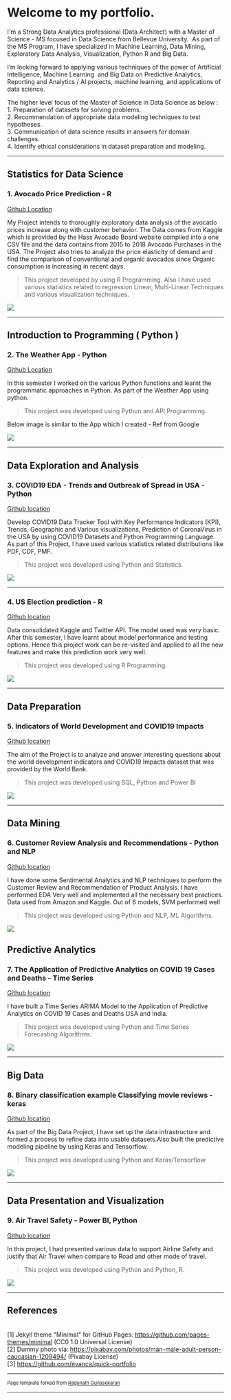 # Welcome to my portfolio.

I'm a Strong Data Analytics professional (Data Architect) with a Master of Science - MS focused in Data Science from Bellevue University.  As part of the MS Program, I have specialized in Machine Learning, Data Mining, Exploratory Data Analysis, Visualization, Python R and Big Data.

I’m looking forward to applying various techniques of the power of Artificial Intelligence, Machine Learning  and Big Data on Predictive Analytics, Reporting and Analytics / AI projects, machine learning, and applications of data science.

The higher level focus of the Master of Science in Data Science as below : 
  <br>1. Preparation of datasets for solving problems.  
  <br>2. Recommendation of appropriate data modeling techniques to test hypotheses.  
  <br>3. Communication of data science results in answers for domain challenges.  
  <br>4. Identify ethical considerations in dataset preparation and modeling.
  
---

## Statistics for Data Science 

### 1. Avocado Price Prediction - R

[Github Location](https://github.com/RGunasekaran21249030/DSC520-new/tree/master/assignments/Final%20Project)

My Project intends to thoroughly exploratory data analysis of the avocado prices increase along with customer behavior. The Data comes from Kaggle which is provided by the Hass Avocado Board website compiled into a one CSV file and the data contains from 2015 to 2018 Avocado Purchases in the USA. The Project also tries to analyze the price elasticity of demand and find the comparison of conventional and organic avocados since Organic consumption is increasing in recent days.

> This project developed by using R Programming. Also I have used various statistics related to regression Linear, Multi-Linear Techniques and various visualization techniques.

<img src="Avocado Price Prediction.jpg?raw=true"/>

----

## Introduction to Programming ( Python )
### 2. The Weather App - Python

[Github Location](https://github.com/RGunasekaran21249030/DS510_Week2_1)

In this semester I worked on the various Python functions and learnt the programmatic approaches in Python. As part of the Weather App using python.

> This project was developed using Python and API Programming.

Below image is similar to the App which I created - Ref from Google

<img src="Weather App.png"/>

---

## Data Exploration and Analysis
### 3. COVID19 EDA - Trends and Outbreak of Spread in USA - Python

[Github location](https://github.com/RGunasekaran21249030/DS530-RGunasekaran/tree/master/Final%20Project)

Develop COVID19 Data Tracker Tool with Key Performance Indicators (KPI), Trends, Geographic and Various visualizations, Prediction of CoronaVirus in the USA by using COVID19 Datasets and Python Programming Language. As part of this Project, I have used various statistics related distributions like PDF, CDF, PMF.

> This project was developed using Python and Statistics.


<img src="PDF.PNG"/>

---
### 4. US Election prediction - R

[Github location](https://github.com/RGunasekaran21249030/dsc520/blob/master/Final_Project1_GunasekaranRagunath%20(2)%20(1).docx)

Data consolidated Kaggle and Twitter API. The model used was very basic. After this semester, I have learnt about model performance and testing options. Hence this project work can be re-visited and applied to all the new features and make this prediction work very well. 

> This project was developed using R Programming.

<img src="US 2016 Election.PNG"/>

---

## Data Preparation

### 5. Indicators of World Development and COVID19 Impacts

[Github location](https://github.com/RGunasekaran21249030/DSC540/tree/master/Week%2011%20%26%2012)

The aim of the Project is to analyze and answer interesting questions about the world development indicators and COVID19 Impacts dataset that was provided by the World Bank.

> This project was developed using SQL, Python and Power BI


<img src="COVID19EDA.PNG"/>

---

## Data Mining

### 6. Customer Review Analysis and Recommendations - Python and NLP
[Github location](https://github.com/RGunasekaran21249030/DSC550/tree/master/Week%2010)

I have done some Sentimental Analytics and NLP techniques to perform the Customer Review and Recommendation of Product Analysis. I have performed EDA Very well and implemented all the necessary best practices. Data used from Amazon and Kaggle. Out of 6 models, SVM performed well

> This project was developed using Python and NLP, ML Algorithms.

<img src="Sentiment.PNG"/>

## Predictive Analytics

### 7. The Application of Predictive Analytics on COVID 19 Cases and Deaths - Time Series
[Github location](https://github.com/RGunasekaran21249030/DSC630)

I have built a Time Series ARIMA Model to the Application of Predictive Analytics on COVID 19 Cases and Deaths USA and India.

> This project was developed using Python and Time Series Forecasting Algorithms.

<img src="Predictive Analysis.PNG"/>

---

## Big Data

### 8. Binary classification example Classifying movie reviews - keras
[Github location](https://github.com/RGunasekaran21249030/dsc650)

As part of the Big Data Project, I have set up the data infrastructure and formed a process to refine data into usable datasets.Also built the predictive modeling pipeline by using Keras and Tensorflow. 

> This project was developed using Python and Keras/Tensorflow.

<img src="Big Data.PNG"/>

---
## Data Presentation and Visualization

### 9. Air Travel Safety - Power BI, Python

[Github location](https://github.com/RGunasekaran21249030/DSC640)

In this project, I had presented various data to support Airline Safety and justify that Air Travel when compare to Road and other mode of travel. 

> This project was developed using Python and Python, R.

<img src="Week8_RagunathGunasekaran_Infographic1.PNG"/>

---


## References
<br>[1] Jekyll theme "Minimal" for GitHub Pages: https://github.com/pages-themes/minimal (CC0 1.0 Universal License)
<br>[2] Dummy photo via: https://pixabay.com/photos/man-male-adult-person-caucasian-1209494/ (Pixabay License)
<br>[3] https://github.com/evanca/quick-portfolio

---
<p style="font-size:11px">Page template forked from <a href="https://github.com/RGunasekaran21249030/RagunathGuasekaran.github.io">Ragunath Gunasekaran </a></p>
<!-- Remove above link if you don't want to attibute -->

---



